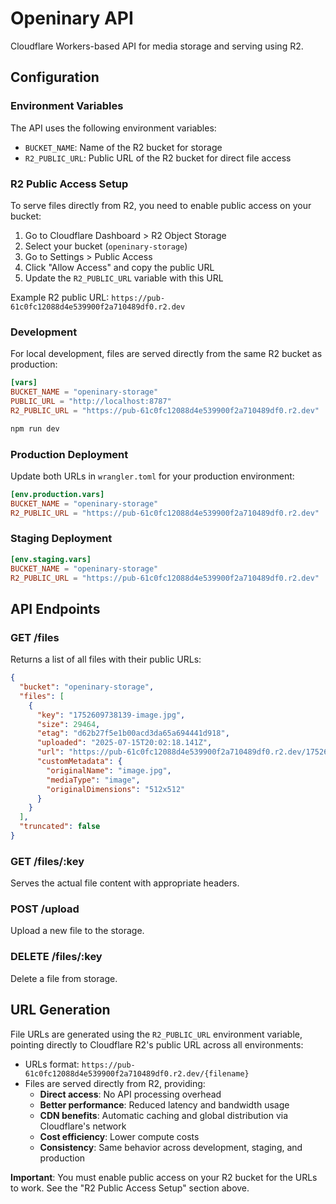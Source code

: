 # Openinary API

Cloudflare Workers-based API for media storage and serving using R2.

## Configuration

### Environment Variables

The API uses the following environment variables:

- `BUCKET_NAME`: Name of the R2 bucket for storage
- `R2_PUBLIC_URL`: Public URL of the R2 bucket for direct file access

### R2 Public Access Setup

To serve files directly from R2, you need to enable public access on your bucket:

1. Go to Cloudflare Dashboard > R2 Object Storage
2. Select your bucket (`openinary-storage`)
3. Go to Settings > Public Access
4. Click "Allow Access" and copy the public URL
5. Update the `R2_PUBLIC_URL` variable with this URL

Example R2 public URL: `https://pub-61c0fc12088d4e539900f2a710489df0.r2.dev`

### Development

For local development, files are served directly from the same R2 bucket as production:

```toml
[vars]
BUCKET_NAME = "openinary-storage"
PUBLIC_URL = "http://localhost:8787"
R2_PUBLIC_URL = "https://pub-61c0fc12088d4e539900f2a710489df0.r2.dev"
```

```bash
npm run dev
```

### Production Deployment

Update both URLs in `wrangler.toml` for your production environment:

```toml
[env.production.vars]
BUCKET_NAME = "openinary-storage"
R2_PUBLIC_URL = "https://pub-61c0fc12088d4e539900f2a710489df0.r2.dev"
```

### Staging Deployment

```toml
[env.staging.vars]
BUCKET_NAME = "openinary-storage"
R2_PUBLIC_URL = "https://pub-61c0fc12088d4e539900f2a710489df0.r2.dev"
```

## API Endpoints

### GET /files

Returns a list of all files with their public URLs:

```json
{
  "bucket": "openinary-storage",
  "files": [
    {
      "key": "1752609738139-image.jpg",
      "size": 29464,
      "etag": "d62b27f5e1b00acd3da65a694441d918",
      "uploaded": "2025-07-15T20:02:18.141Z",
      "url": "https://pub-61c0fc12088d4e539900f2a710489df0.r2.dev/1752609738139-image.jpg",
      "customMetadata": {
        "originalName": "image.jpg",
        "mediaType": "image",
        "originalDimensions": "512x512"
      }
    }
  ],
  "truncated": false
}
```

### GET /files/:key

Serves the actual file content with appropriate headers.

### POST /upload

Upload a new file to the storage.

### DELETE /files/:key

Delete a file from storage.

## URL Generation

File URLs are generated using the `R2_PUBLIC_URL` environment variable, pointing directly to Cloudflare R2's public URL across all environments:

- URLs format: `https://pub-61c0fc12088d4e539900f2a710489df0.r2.dev/{filename}`
- Files are served directly from R2, providing:
  - **Direct access**: No API processing overhead
  - **Better performance**: Reduced latency and bandwidth usage
  - **CDN benefits**: Automatic caching and global distribution via Cloudflare's network
  - **Cost efficiency**: Lower compute costs
  - **Consistency**: Same behavior across development, staging, and production

**Important**: You must enable public access on your R2 bucket for the URLs to work. See the "R2 Public Access Setup" section above.
